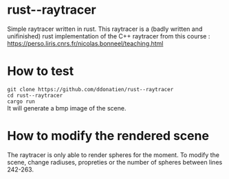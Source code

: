 # rust--raytracer
Simple raytracer written in rust.
 This raytracer is a (badly written and unifinished) rust implementation of the C++ raytracer from this course : https://perso.liris.cnrs.fr/nicolas.bonneel/teaching.html


# How to test
`git clone https://github.com/ddonatien/rust--raytracer`  
`cd rust--raytracer`  
`cargo run`  
It will generate a bmp image of the scene.

# How to modify the rendered scene
The raytracer is only able to render spheres for the moment. To modify the scene, change radiuses, propreties or the number of spheres between lines 242-263.
